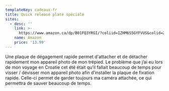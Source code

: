 ```yaml
---
templateKey: cadeaux-fr
title: Quick release plate spéciale
sites:
  - desc: ''
    link: >-
      https://www.amazon.ca/dp/B01FQ3YRGI/?coliid=IZHM6S5GYFVUS&colid=2JQ92RAZIDPNX&psc=0&ref_=lv_ov_lig_dp_it
    name: Amazon
    price: '13.99'
---
```

Une plaque de dégagement rapide permet d'attacher et de détacher rapidement mon appareil photo de mon trépied. Le problème que j’ai eu lors de mon voyage en Croatie cet été était qu’il fallait beaucoup de temps pour visser / dévisser mon appareil photo afin d’installer la plaque de fixation rapide. Celle-ci permet de garder toujours ma caméra attachée, ce qui permettra de sauver beaucoup de temps.
